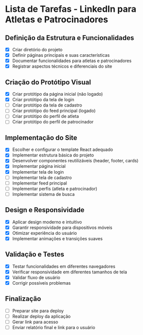 # Lista de Tarefas - LinkedIn para Atletas e Patrocinadores

## Definição da Estrutura e Funcionalidades
- [x] Criar diretório do projeto
- [x] Definir páginas principais e suas características
- [x] Documentar funcionalidades para atletas e patrocinadores
- [x] Registrar aspectos técnicos e diferenciais do site

## Criação do Protótipo Visual
- [x] Criar protótipo da página inicial (não logado)
- [x] Criar protótipo da tela de login
- [ ] Criar protótipo da tela de cadastro
- [ ] Criar protótipo do feed principal (logado)
- [ ] Criar protótipo do perfil de atleta
- [ ] Criar protótipo do perfil de patrocinador

## Implementação do Site
- [x] Escolher e configurar o template React adequado
- [x] Implementar estrutura básica do projeto
- [x] Desenvolver componentes reutilizáveis (header, footer, cards)
- [x] Implementar página inicial
- [x] Implementar tela de login
- [ ] Implementar tela de cadastro
- [ ] Implementar feed principal
- [ ] Implementar perfis (atleta e patrocinador)
- [ ] Implementar sistema de busca

## Design e Responsividade
- [x] Aplicar design moderno e intuitivo
- [x] Garantir responsividade para dispositivos móveis
- [x] Otimizar experiência do usuário
- [x] Implementar animações e transições suaves

## Validação e Testes
- [x] Testar funcionalidades em diferentes navegadores
- [x] Verificar responsividade em diferentes tamanhos de tela
- [x] Validar fluxo de usuário
- [x] Corrigir possíveis problemas

## Finalização
- [ ] Preparar site para deploy
- [ ] Realizar deploy da aplicação
- [ ] Gerar link para acesso
- [ ] Enviar relatório final e link para o usuário
